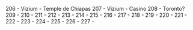 206 - Vizium - Temple de Chiapas
207 - Vizium - Casino
208 - Toronto?
209 -
210 -
211 -
212 -
213 -
214 -
215 -
216 -
217 -
218 -
219 -
220 -
221 -
222 -
223 -
224 -
225 -
226 -
227 -
